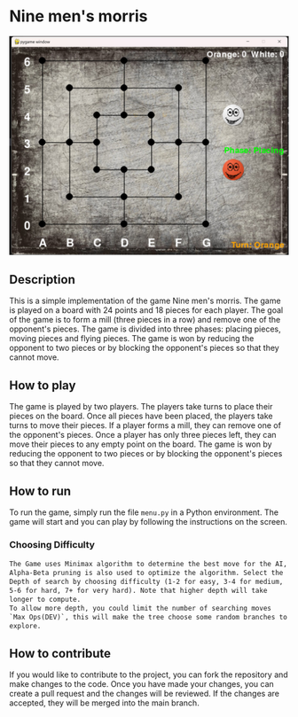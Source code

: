 # Nine men's morris
![plot](./assets/image.png)
## Description
This is a simple implementation of the game Nine men's morris. The game is played on a board with 24 points and 18 pieces for each player. The goal of the game is to form a mill (three pieces in a row) and remove one of the opponent's pieces. The game is divided into three phases: placing pieces, moving pieces and flying pieces. The game is won by reducing the opponent to two pieces or by blocking the opponent's pieces so that they cannot move.

## How to play
The game is played by two players. The players take turns to place their pieces on the board. Once all pieces have been placed, the players take turns to move their pieces. If a player forms a mill, they can remove one of the opponent's pieces. Once a player has only three pieces left, they can move their pieces to any empty point on the board. The game is won by reducing the opponent to two pieces or by blocking the opponent's pieces so that they cannot move.

## How to run
To run the game, simply run the file `menu.py` in a Python environment. The game will start and you can play by following the instructions on the screen.

### Choosing Difficulty
    The Game uses Minimax algorithm to determine the best move for the AI, Alpha-Beta pruning is also used to optimize the algorithm. Select the Depth of search by choosing difficulty (1-2 for easy, 3-4 for medium, 5-6 for hard, 7+ for very hard). Note that higher depth will take longer to compute. 
    To allow more depth, you could limit the number of searching moves `Max Ops(DEV)`, this will make the tree choose some random branches to explore. 

## How to contribute
If you would like to contribute to the project, you can fork the repository and make changes to the code. Once you have made your changes, you can create a pull request and the changes will be reviewed. If the changes are accepted, they will be merged into the main branch.